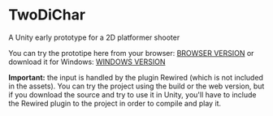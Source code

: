 # TwoDiChar
A Unity early prototype for a 2D platformer shooter

You can try the prototipe here from your browser: [BROWSER VERSION](https://delunado.itch.io/two-di-char)  or  download it for Windows: [WINDOWS VERSION](https://github.com/Delunado/TwoDiChar/raw/main/Executables/ExecutableWindows.zip) 

**Important:** the input is handled by the plugin Rewired (which is not included in the assets). You can try the project using the build or the web version, but if you download the source and try to use it in Unity, you'll have to include the Rewired plugin to the project in order to compile and play it.
